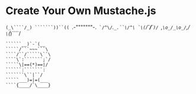 # Create Your Own Mustache.js

   `````(_\````/_)
   ```````))``((
   `````.-"""""""-.``
   `/^\/``_.```_.``\/^\
   `\(```/__\`/__\```)/
   ``\,``\o_/_\o_/``,/
   ````\````(_)````/
   ``````-.'==='.-'
   ``````__)`-`(__
   `````/```~~~```\
   ````/``/`````\``\
   ````\`:```````;`/
   `````\|==(*)==|/
   ``````:```````:
   ```````\``|``/
   `````___)=|=(___
   ````{____/`\____}
